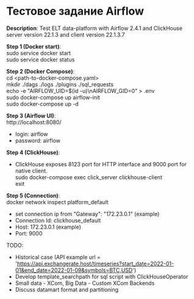 # Тестовое задание Airflow 

**Description**: Test ELT data-platform with Airflow 2.4.1 and ClickHouse server version 22.1.3 and client version 22.1.3.7


**Step 1 (Docker start)**:  
sudo service docker start  
sudo service docker status  


**Step 2 (Docker Compose)**:  
cd <path-to-docker-compose.yaml>  
mkdir ./dags ./logs ./plugins ./sql_requests  
echo -e "AIRFLOW_UID=$(id -u)\nAIRFLOW_GID=0" > .env  
sudo docker-compose up airflow-init  
sudo docker-compose up -d  


**Step 3 (Airflow UI)**:  
http://localhost:8080/  
- login: airflow  
- password: airflow  


**Step 4 (ClickHouse)**:  
- ClickHouse exposes 8123 port for HTTP interface and 9000 port for native client.  
sudo docker-compose exec click_server clickhouse-client  
exit  


**Step 5 (Connection)**:  
docker network inspect platform_default  
- set connection ip from "Gateway": "172.23.0.1" (example)  
- Connection Id: clickhouse_default  
- Host: 172.23.0.1 (example)  
- Port: 9000  


TODO:  
- Historical case  (API example url = 'https://api.exchangerate.host/timeseries?start_date=2022-01-01&end_date=2022-01-09&symbols=BTC,USD')  
- Develop template_searchpath for sql script with ClickHouseOperator  
- Small data - XCom, Big Data - Custom XCom Backends  
- Discuss datamart format and partitioning  
